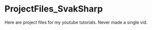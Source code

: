 # ProjectFiles_SvakSharp
Here are project files for my youtube tutorials. Never made a single vid. 
